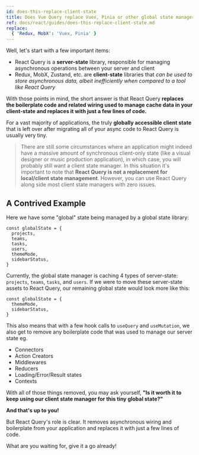 ```yaml
---
id: does-this-replace-client-state
title: Does Vue Query replace Vuex, Pinia or other global state managers?
ref: docs/react/guides/does-this-replace-client-state.md
replace:
  { 'Redux, MobX': 'Vuex, Pinia' }
---
```


Well, let's start with a few important items:

- React Query is a **server-state** library, responsible for managing asynchronous operations between your server and client
- Redux, MobX, Zustand, etc. are **client-state** libraries that _can be used to store asynchronous data, albeit inefficiently when compared to a tool like React Query_

With those points in mind, the short answer is that React Query **replaces the boilerplate code and related wiring used to manage cache data in your client-state and replaces it with just a few lines of code.**

For a vast majority of applications, the truly **globally accessible client state** that is left over after migrating all of your async code to React Query is usually very tiny.

> There are still some circumstances where an application might indeed have a massive amount of synchronous client-only state (like a visual designer or music production application), in which case, you will probably still want a client state manager. In this situation it's important to note that **React Query is not a replacement for local/client state management**. However, you can use React Query along side most client state managers with zero issues.

## A Contrived Example

Here we have some "global" state being managed by a global state library:

```tsx
const globalState = {
  projects,
  teams,
  tasks,
  users,
  themeMode,
  sidebarStatus,
}
```

Currently, the global state manager is caching 4 types of server-state: `projects`, `teams`, `tasks`, and `users`. If we were to move these server-state assets to React Query, our remaining global state would look more like this:

```tsx
const globalState = {
  themeMode,
  sidebarStatus,
}
```

This also means that with a few hook calls to `useQuery` and `useMutation`, we also get to remove any boilerplate code that was used to manage our server state eg.

- Connectors
- Action Creators
- Middlewares
- Reducers
- Loading/Error/Result states
- Contexts

With all of those things removed, you may ask yourself, **"Is it worth it to keep using our client state manager for this tiny global state?"**

**And that's up to you!**

But React Query's role is clear. It removes asynchronous wiring and boilerplate from your application and replaces it with just a few lines of code.

What are you waiting for, give it a go already!
